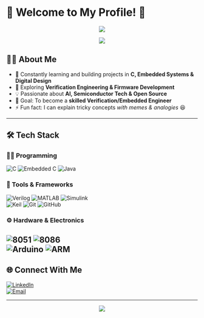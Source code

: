 # 🌟 Welcome to My Profile! 🌌  

<p align="center">
  <img src="https://capsule-render.vercel.app/api?type=waving&color=0:39FF14,100:00BFFF&height=80&section=header&text=⚡%20Exploring%20Elctronics%20&fontSize=26&fontColor=fff"/>
</p>

<p align="center">
  <img src="https://capsule-render.vercel.app/api?type=waving&color=0:FF1493,100:9D00FF&height=80&section=header&text=🚀%20Building%20Cool%20Projects&fontSize=26&fontColor=fff"/>
</p> 



## 👨‍💻 About Me  
- 🔭 Constantly learning and building projects in **C, Embedded Systems & Digital Design**  
- 🌱 Exploring **Verification Engineering & Firmware Development**  
- 💡 Passionate about **AI, Semiconductor Tech & Open Source**  
- 🎯 Goal: To become a **skilled Verification/Embedded Engineer**  
- ⚡ Fun fact: I can explain tricky concepts *with memes & analogies* 😆  

---

## 🛠️ Tech Stack  
### 👨‍💻 Programming  
![C](https://img.shields.io/badge/-C-00599C?style=for-the-badge&logo=c&logoColor=white)  ![Embedded C](https://img.shields.io/badge/-Embedded%20C-007ACC?style=for-the-badge&logo=c&logoColor=white)  ![Java](https://img.shields.io/badge/-Java-007396?style=for-the-badge&logo=java&logoColor=white)  

### 🔧 Tools & Frameworks  
![Verilog](https://img.shields.io/badge/-Verilog-FF7300?style=for-the-badge&logo=verilog&logoColor=white)  ![MATLAB](https://img.shields.io/badge/-MATLAB-0076A8?style=for-the-badge&logo=matlab&logoColor=white)  ![Simulink](https://img.shields.io/badge/-Simulink-0062AC?style=for-the-badge&logo=simulink&logoColor=white)  
![Keil](https://img.shields.io/badge/-Keil-0072C6?style=for-the-badge)  ![Git](https://img.shields.io/badge/-Git-F05032?style=for-the-badge&logo=git&logoColor=white)  ![GitHub](https://img.shields.io/badge/-GitHub-181717?style=for-the-badge&logo=github&logoColor=white)  

### ⚙️ Hardware & Electronics  
![8051](https://img.shields.io/badge/-8051%20MCU-333333?style=for-the-badge)  ![8086](https://img.shields.io/badge/-Intel%208086-blue?style=for-the-badge)  
![Arduino](https://img.shields.io/badge/-Arduino-00979D?style=for-the-badge&logo=arduino&logoColor=white)  ![ARM](https://img.shields.io/badge/-ARM-DD0031?style=for-the-badge&logo=arm&logoColor=white)  
---

## 🌐 Connect With Me  
[![LinkedIn](https://img.shields.io/badge/-LinkedIn-0077B5?style=for-the-badge&logo=linkedin&logoColor=white)](https://linkedin.com/in/sornasarathi-s)  
[![Email](https://img.shields.io/badge/-Email-c14438?style=for-the-badge&logo=gmail&logoColor=white)](mailto:sornasarathi14@gmail.com)  

---
<p align="center">
   <img src="https://capsule-render.vercel.app/api?type=waving&color=gradient&height=100&section=footer&text=Building%20Tomorrow%20Today%20🚀&fontSize=30&fontColor=ffffff"/>
</p> 
